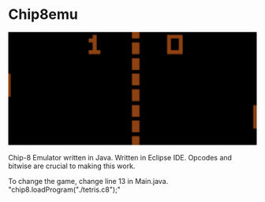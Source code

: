 # Chip8emu
 

![](CHIPPONG.gif)


Chip-8 Emulator written in Java. Written in Eclipse IDE. Opcodes and bitwise are crucial to making this work.

To change the game, change line 13 in Main.java. "chip8.loadProgram("./tetris.c8");"
